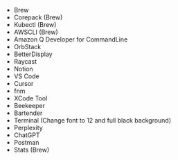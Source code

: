 - Brew
- Corepack (Brew)
- Kubectl (Brew)
- AWSCLI (Brew)
- Amazon Q Developer for CommandLine
- OrbStack
- BetterDisplay
- Raycast
- Notion
- VS Code
- Cursor
- fnm
- XCode Tool
- Beekeeper
- Bartender
- Terminal (Change font to 12 and full black background)
- Perplexity
- ChatGPT
- Postman
- Stats (Brew)
